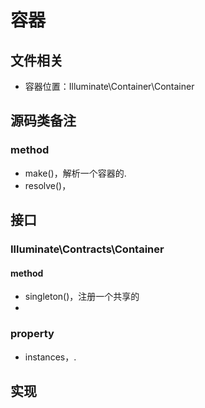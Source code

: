 # 容器
## 文件相关
- 容器位置：Illuminate\Container\Container


## 源码类备注
### method
- make()，解析一个容器的.
- resolve()，

## 接口
### Illuminate\Contracts\Container
#### method
- singleton()，注册一个共享的
- 

### property
- instances，.


## 实现
